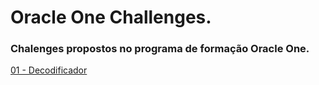 # Oracle One Challenges.
### Chalenges propostos no programa de formação Oracle One.


[01 - Decodificador](pickpaysimplificado)</br>

